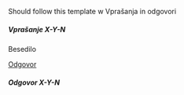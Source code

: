 
Should follow this template w
Vprašanja in odgovori 

##### Vprašanje X-Y-N

Besedilo

[Odgovor](rešitve_XX-Y_*.ipynb#odgovor-X-Y-N)


##### Odgovor X-Y-N


